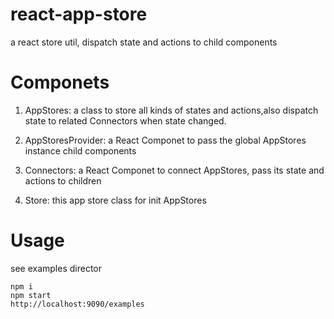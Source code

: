 # react-app-store
a react store util, dispatch state and actions to child components

# Componets
1. AppStores: a class to store all kinds of states and actions,also dispatch state to related Connectors  when state changed.

2. AppStoresProvider: a React Componet to pass the global AppStores instance child components

3. Connectors: a React Componet to connect AppStores, pass its state and actions to children

4. Store: this app store class for init AppStores

# Usage
see examples director
```
npm i
npm start
http://localhost:9090/examples
```
